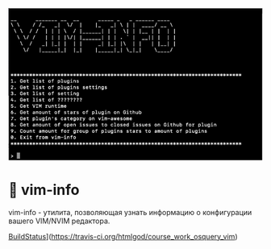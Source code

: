 ![vim-info-screenshot](screenshots/scr1.png)

# :floppy_disk: vim-info
vim-info - утилита, позволяющая узнать информацию о конфигурации вашего
VIM/NVIM редактора.

[BuildStatus](https://travis-ci.org/htmlgod/course_work_osquery_vim.svg?branch=master)](https://travis-ci.org/htmlgod/course_work_osquery_vim)
